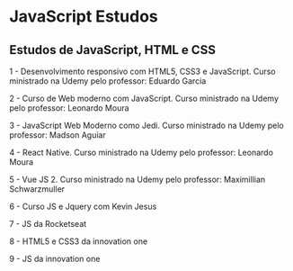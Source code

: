# JavaScript Estudos
## Estudos de JavaScript, HTML e CSS

1 - Desenvolvimento responsivo com HTML5, CSS3 e JavaScript. Curso ministrado na Udemy pelo professor: Eduardo Garcia

2 - Curso de Web moderno com JavaScript. Curso ministrado na Udemy pelo professor: Leonardo Moura

3 - JavaScript Web Moderno como Jedi. Curso ministrado na Udemy pelo professor: Madson Aguiar

4 - React Native. Curso ministrado na Udemy pelo professor: Leonardo Moura

5 - Vue JS 2. Curso ministrado na Udemy pelo professor: Maximillian Schwarzmuller

6 - Curso JS e Jquery com Kevin Jesus

7 - JS da Rocketseat

8 - HTML5 e CSS3 da innovation one

9 - JS da innovation one
